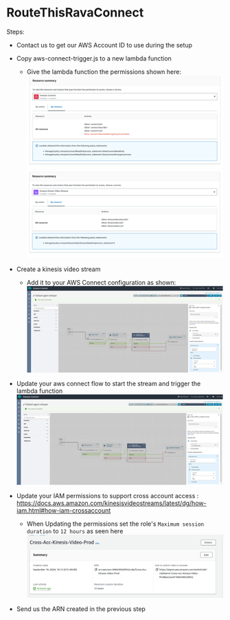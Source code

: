 # RouteThisRavaConnect

Steps:

- Contact us to get our AWS Account ID to use during the setup

- Copy aws-connect-trigger.js to a new lambda function
  - Give the lambda function the permissions shown here:
  ![alt text](https://github.com/videostream/RouteThisRavaConnect/blob/main/docImages/lambdaPermission.png?raw=true)
  ![alt text](https://github.com/videostream/RouteThisRavaConnect/blob/main/docImages/lambdaPermission2.png?raw=true)
- Create a kinesis video stream
  - Add it to your AWS Connect configuration as shown:
  ![alt text](https://github.com/videostream/RouteThisRavaConnect/blob/main/docImages/connectFlows.png?raw=true)
- Update your aws connect flow to start the stream and trigger the lambda function
  ![alt text](https://github.com/videostream/RouteThisRavaConnect/blob/main/docImages/connectFlows.png?raw=true)

- Update your IAM permissions to support cross account access : https://docs.aws.amazon.com/kinesisvideostreams/latest/dg/how-iam.html#how-iam-crossaccount
  - When Updating the permissions set the role's `Maximum session duration` to `12 hours` as seen here 
  ![alt text](https://github.com/videostream/RouteThisRavaConnect/blob/main/docImages/sessionDuration.png?raw=true)

- Send us the ARN created in the previous step


